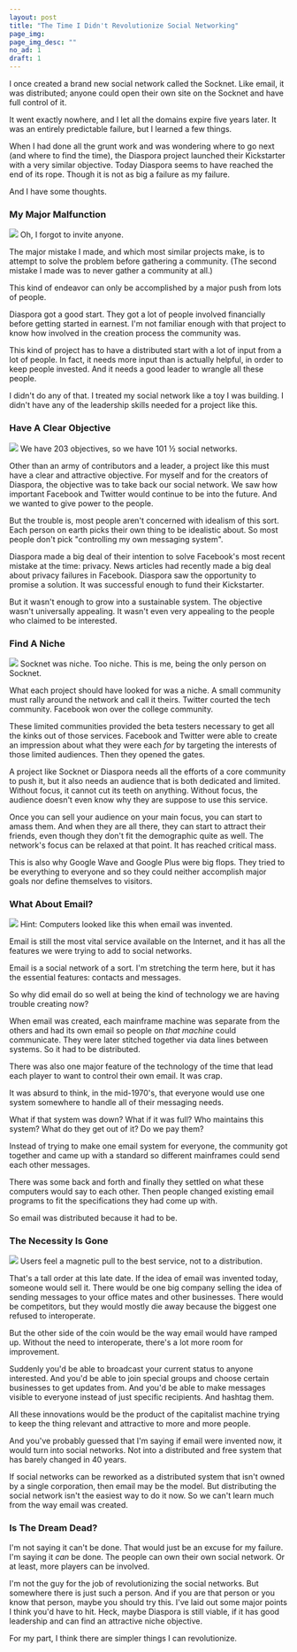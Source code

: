```yaml
---
layout: post
title: "The Time I Didn't Revolutionize Social Networking"
page_img: 
page_img_desc: ""
no_ad: 1
draft: 1
---
```


I once created a brand new social network called the Socknet. Like email, it was distributed; anyone could open their own site on the Socknet and have full control of it.

It went exactly nowhere, and I let all the domains expire five years later. It was an entirely predictable failure, but I learned a few things.

When I had done all the grunt work and was wondering where to go next (and where to find the time), the Diaspora project launched their Kickstarter with a very similar objective. Today Diaspora seems to have reached the end of its rope. Though it is not as big a failure as my failure.

And I have some thoughts.

<h3>My Major Malfunction</h3>

<div class="illustration">
    <img src="/assets/chair-sits-in-an-empty-room-1473238758f5T.jpg" />
    Oh, I forgot to invite anyone.
</div>

The major mistake I made, and which most similar projects make, is to attempt to solve the problem before gathering a community. (The second mistake I made was to never gather a community at all.)

This kind of endeavor can only be accomplished by a major push from lots of people.

Diaspora got a good start. They got a lot of people involved financially before getting started in earnest. I'm not familiar enough with that project to know how involved in the creation process the community was.

This kind of project has to have a distributed start with a lot of input from a lot of people. In fact, it needs more input than is actually helpful, in order to keep people invested. And it needs a good leader to wrangle all these people.

I didn't do any of that. I treated my social network like a toy I was building. I didn't have any of the leadership skills needed for a project like this.

<h3>Have A Clear Objective</h3>

<div class="illustration">
    <img src="/assets/Social_Network_Analysis_Visualization.png" />
    We have 203 objectives, so we have 101 ½ social networks.
</div>

Other than an army of contributors and a leader, a project like this must have a clear and attractive objective. For myself and for the creators of Diaspora, the objective was to take back our social network. We saw how important Facebook and Twitter would continue to be into the future. And we wanted to give power to the people.

But the trouble is, most people aren't concerned with idealism of this sort. Each person on earth picks their own thing to be idealistic about. So most people don't pick "controlling my own messaging system".

Diaspora made a big deal of their intention to solve Facebook's most recent mistake at the time: privacy. News articles had recently made a big deal about privacy failures in Facebook. Diaspora saw the opportunity to promise a solution. It was successful enough to fund their Kickstarter.

But it wasn't enough to grow into a sustainable system. The objective wasn't universally appealing. It wasn't even very appealing to the people who claimed to be interested.

<h3>Find A Niche</h3>

<div class="illustration">
    <img src="/assets/South_Shetland-2016-Deception_Island–Chinstrap_penguin_(Pygoscelis_antarctica)_04.jpg" />
    Socknet was niche. Too niche. This is me, being the only person on Socknet.
</div>

What each project should have looked for was a niche. A small community must rally around the network and call it theirs. Twitter courted the tech community. Facebook won over the college community.

These limited communities provided the beta testers necessary to get all the kinks out of those services. Facebook and Twitter were able to create an impression about what they were each *for* by targeting the interests of those limited audiences. Then they opened the gates.

A project like Socknet or Diaspora needs all the efforts of a core community to push it, but it also needs an audience that is both dedicated and limited. Without focus, it cannot cut its teeth on anything. Without focus, the audience doesn't even know why they are suppose to use this service.

Once you can sell your audience on your main focus, you can start to amass them. And when they are all there, they can start to attract their friends, even though they don't fit the demographic quite as well. The network's focus can be relaxed at that point. It has reached critical mass.

This is also why Google Wave and Google Plus were big flops. They tried to be everything to everyone and so they could neither accomplish major goals nor define themselves to visitors.

<h3>What About Email?</h3>

<div class="illustration">
    <img src="/assets/Ken_Thompson_(sitting)_and_Dennis_Ritchie_at_PDP-11_(2876612463).jpg" />
    Hint: Computers looked like this when email was invented.
</div>


Email is still the most vital service available on the Internet, and it has all the features we were trying to add to social networks.

Email is a social network of a sort. I'm stretching the term here, but it has the essential features: contacts and messages.

So why did email do so well at being the kind of technology we are having trouble creating now?

When email was created, each mainframe machine was separate from the others and had its own email so people on *that machine* could communicate. They were later stitched together via data lines between systems. So it had to be distributed.

There was also one major feature of the technology of the time that lead each player to want to control their own email. It was crap.

It was absurd to think, in the mid-1970's, that everyone would use one system somewhere to handle all of their messaging needs.

What if that system was down? What if it was full? Who maintains this system? What do they get out of it? Do we pay them?

Instead of trying to make one email system for everyone, the community got together and came up with a standard so different mainframes could send each other messages.

There was some back and forth and finally they settled on what these computers would say to each other. Then people changed existing email programs to fit the specifications they had come up with.

So email was distributed because it had to be.

<h3>The Necessity Is Gone</h3>

<div class="illustration">
    <img src="/assets/1024px-NeoCube.jpg" />
    Users feel a magnetic pull to the best service, not to a distribution.
</div>

That's a tall order at this late date. If the idea of email was invented today, someone would sell it. There would be one big company selling the idea of sending messages to your office mates and other businesses. There would be competitors, but they would mostly die away because the biggest one refused to interoperate.

But the other side of the coin would be the way email would have ramped up. Without the need to interoperate, there's a lot more room for improvement.

Suddenly you'd be able to broadcast your current status to anyone interested. And you'd be able to join special groups and choose certain businesses to get updates from. And you'd be able to make messages visible to everyone instead of just specific recipients. And hashtag them. 

All these innovations would be the product of the capitalist machine trying to keep the thing relevant and attractive to more and more people.

And you've probably guessed that I'm saying if email were invented now, it would turn into social networks. Not into a distributed and free system that has barely changed in 40 years.

If social networks can be reworked as a distributed system that isn't owned by a single corporation, then email may be the model. But distributing the social network isn't the easiest way to do it now. So we can't learn much from the way email was created.

<h3>Is The Dream Dead?</h3>

I'm not saying it can't be done. That would just be an excuse for my failure. I'm saying it *can* be done. The people can own their own social network. Or at least, more players can be involved.

I'm not the guy for the job of revolutionizing the social networks. But somewhere there is just such a person. And if you are that person or you know that person, maybe you should try this. I've laid out some major points I think you'd have to hit. Heck, maybe Diaspora is still viable, if it has good leadership and can find an attractive niche objective.

For my part, I think there are simpler things I can revolutionize.
